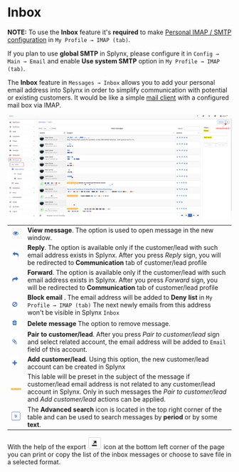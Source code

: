 Inbox
==============

**NOTE:** To use the **Inbox** feature it's **required** to make [Personal IMAP / SMTP configuration](my_profile/imap/imap.md) in `My Profile → IMAP (tab)`.

If you plan to use **global SMTP** in Splynx, please configure it in `Config → Main → Email` and enable **Use system SMTP** option in `My Profile → IMAP (tab)`.


The **Inbox** feature in `Messages → Inbox` allows you to add your personal email address into Splynx in order to simplify communication with potential or existing customers. It would be like a simple [mail client](https://en.wikipedia.org/wiki/Email_client) with a configured mail box via IMAP.

![Main window](./main_window.png)


|   |   |
| ------------ | ------------ |
| <icon class="image-icon">![view_message](view_message.png)</icon>  | **View message**. The option is used to open message in the new window.|
| <icon class="image-icon">![reply](reply.png)</icon>  | **Reply**. The option is available only if the customer/lead with such email address exists in Splynx. After you press *Reply* sign, you will be redirected to **Communication** tab of customer/lead profile|
| <icon class="image-icon">![forward](forward.png)</icon>  | **Forward**. The option is available only if the customer/lead with such email address exists in Splynx. After you press *Forward* sign, you will be redirected to **Communication** tab of customer/lead profile |
| <icon class="image-icon">![block_email](block_email.png)</icon>  | **Block email** . The email address will be added to **Deny list** in `My Profile → IMAP (tab)` The next newly emails from this address won't be visible in Splynx `Inbox`|
| <icon class="image-icon">![delete_message](delete_message.png)</icon>  | **Delete message**  The option to remove message.|
| <icon class="image-icon">![pair_to_caustomer_lead](pair_to_caustomer_lead.png)</icon>  | **Pair to customer/lead**. After you press *Pair to customer/lead* sign and select related account, the email address will be added to `Email` field of this account. |
| <icon class="image-icon">![add_customer_lead](add_customer_lead.png)</icon>  | **Add customer/lead**. Using this option, the new customer/lead account can be created in Splynx|
| <icon class="image-icon">![author_not_found](author_not_found.png)</icon>  | This lable will be preset in the subject of the message if customer/lead email address is not related to any customer/lead account in Splynx. Only in such messages the *Pair to customer/lead* and *Add customer/lead* actions can be applied. |
| <icon class="image-icon">![advanced_search](advanced_search.png)</icon>  | The **Advanced search** icon is located in the top right corner of the table and can be used to search messages by **period** or by some **text**. |


With the help of the export <icon class="image-icon">![Export](export.png)</icon> icon at the bottom left corner of the page you can print or copy the list of the inbox messages or choose to save file in a selected format.
